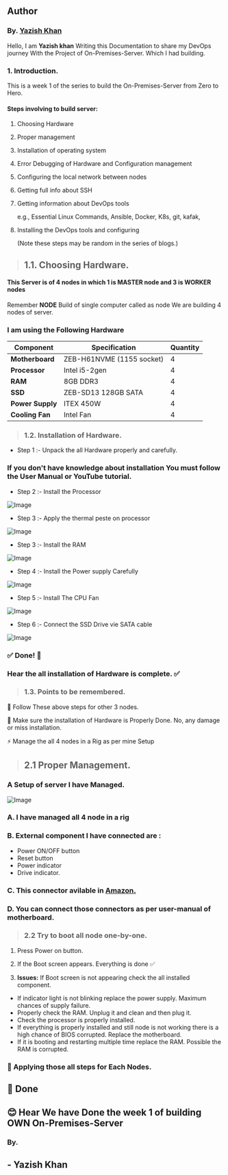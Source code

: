 ## Author
### By. [Yazish Khan](https://www.linkedin.com/in/yazish-khan-3634752b7?utm_source=share&utm_campaign=share_via&utm_content=profile&utm_medium=android_app)

Hello, I am **Yazish khan** Writing this Documentation to share my DevOps journey With the Project of On-Premises-Server. Which I had building.




### 1. Introduction.
This is a week 1 of the series to build the On-Premises-Server from Zero to Hero.

#### Steps involving to build server: </br>
1. Choosing Hardware
2. Proper management
3. Installation of operating system
4. Error Debugging of Hardware and Configuration management    
5. Configuring the local network between nodes
6. Getting full info about SSH
7. Getting information about DevOps tools 

   e.g., Essential Linux Commands, Ansible, Docker, K8s, git, kafak,  
8. Installing the DevOps tools and configuring 

   (Note these steps may be random in the series of blogs.)

> ## 1.1. Choosing Hardware. </br>

#### This Server is of 4 nodes in which 1 is MASTER node and 3 is WORKER nodes
Remember **NODE** Build of single computer called as node We are building 4 nodes of server.

### I am using the Following Hardware </br>

| Component        | Specification            | Quantity |
|------------------|------------------------- |----------|
| **Motherboard**  | ZEB-H61NVME (1155 socket)| 4        |
| **Processor**    | Intel i5-2gen            | 4        |
| **RAM**          | 8GB DDR3                 | 4        |
| **SSD**          | ZEB-SD13 128GB SATA      | 4        |
| **Power Supply** | ITEX 450W                | 4        |
| **Cooling Fan**  | Intel Fan                | 4        |

> ### 1.2. Installation of Hardware.

- Step 1 :- Unpack the all Hardware properly and carefully.

### If you don't have knowledge about installation You must follow the User Manual or YouTube tutorial.


- Step 2 :- Install the Processor 

![Image](https://github.com/user-attachments/assets/fd835be7-3c2a-4157-bc98-f2e2fd99a522)



- Step 3 :- Apply the thermal peste on processor

![Image](https://github.com/user-attachments/assets/ed074689-7bf9-44cb-be9e-21fcc1d2b846)



- Step 3 :- Install the RAM

![Image](https://github.com/user-attachments/assets/07582991-87cf-4678-9e80-75999efbdcc9)



- Step 4 :- Install the Power supply Carefully   

![Image](https://github.com/user-attachments/assets/feda4401-9338-45aa-9571-da81f0ba3197)


- Step 5 :- Install The CPU Fan 

![Image](https://github.com/user-attachments/assets/bee2f613-55a5-4938-acce-1329531fe855)


- Step 6 :- Connect the SSD Drive vie SATA cable 

![Image](https://github.com/user-attachments/assets/25253a23-0aba-4e9d-9af6-8649555562ec)

### ✅ Done! 🎯

### Hear the all installation of Hardware is complete. ✅

> ### 1.3. Points to be remembered.

🚀 Follow These above steps for other 3 nodes.

🛑 Make sure the installation of Hardware is Properly Done. No, any damage or miss 
installation.

⚡ Manage the all 4 nodes in a Rig as per mine Setup  

> ## 2.1 Proper Management.

### A Setup of server I have Managed. 

![Image](https://github.com/user-attachments/assets/a5d1596c-f26d-49c1-a178-f3ceb0631061)

### A. I have managed all 4 node in a rig 

### B. External component I have connected are :
- Power ON/OFF button
- Reset button
- Power indicator
- Drive indicator.

### C. This connector avilable in [Amazon.](https://www.amazon.in/DAHSHA-ATX-Power-Switch-Cable/dp/B078RHZRT5/ref=sr_1_14?crid=1A8O6YZIP055F&dib=eyJ2IjoiMSJ9.cJcVQZtKG2ngr6N4o21_tdnytxCMWCIP3a12O5RlOZsDfR2cf1nTyAxEySh1EDBm4KD6gqnte6jiQtiZE59qRrfng7JNrcw6lWfgm4WjyfkWsdcjBr-B7RC2xzOBPdTb4NjC0qKCTHAyjnNv5ENGhhLjsPNugG50zRRHam9nU58KGIoOt6YQbgdkC6Wr92f-LjwhHTYZtjhK1sBnuui3u9b9db5zlB1uWKRue-dm8bY.ntQP4nl56HKDIWT2BPFFxVFiGN-mvk_kP2k6ilwjxYQ&dib_tag=se&keywords=pc%2Bpower%2Bswitch&qid=1742979578&sprefix=pc%2Bpower%2B%2Caps%2C310&sr=8-14&th=1)

### D. You can connect those connectors as per user-manual of motherboard.

> ### 2.2 Try to boot all node one-by-one.

1. Press Power on button.

2. If the Boot screen appears. Everything is done ✅ 

3. **Issues:** If Boot screen is not appearing check the all installed component.
- If indicator light is not blinking replace the power supply. Maximum chances of supply failure.
- Properly check the RAM. Unplug it and clean and then plug it.
- Check the processor is properly installed.
- If everything is properly installed and still node is not working there is a high chance of BIOS corrupted. Replace the motherboard.
- If it is booting and restarting multiple time replace the RAM. Possible the RAM is corrupted. 

### 🛑 Applying those all steps for Each Nodes.


## 🥳 Done
## 😊 Hear We have Done the week 1 of building OWN On-Premises-Server  


### By. </br>
## - Yazish Khan

